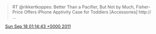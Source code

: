 > RT @rikkertkoppes: Better Than a Pacifier, But Not by Much, Fisher\-Price Offers iPhone Apptivity Case for Toddlers \[Accessories\] http:// \.\.\.

<img src="../../media/tweet.ico" width="12" /> [Sun Sep 18 01:14:43 +0000 2011](https://twitter.com/DromerDenker/status/115232249879855104)